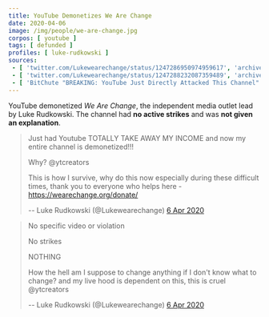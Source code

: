```yaml
---
title: YouTube Demonetizes We Are Change
date: 2020-04-06
image: /img/people/we-are-change.jpg
corpos: [ youtube ]
tags: [ defunded ]
profiles: [ luke-rudkowski ]
sources:
 - [ 'twitter.com/Lukewearechange/status/1247286950974959617', 'archive.is/jBoyt' ]
 - [ 'twitter.com/Lukewearechange/status/1247288232087359489', 'archive.is/04yaT' ]
 - [ 'BitChute "BREAKING: YouTube Just Directly Attacked This Channel" by We Are Change (7 Apr 2020)', 'www.bitchute.com/video/F-QOb-lvSx8/' ]
---
```


YouTube demonetized _We Are Change_, the independent media outlet
lead by Luke Rudkowski. The channel had **no active strikes** and was **not
given an explanation**.

> Just had Youtube TOTALLY TAKE AWAY MY INCOME and now my entire channel is
> demonetized!!!
>
> Why? @ytcreators
>
> This is how I survive, why do this now especially during these difficult
> times, thank you to everyone who helps here - https://wearechange.org/donate/
>
> -- Luke Rudkowski (@Lukewearechange) [6 Apr 2020](https://archive.is/jBoyt)

> No specific video or violation 
>
> No strikes 
>
> NOTHING 
>
> How the hell am I suppose to change anything if I don't know what to change?
> and my live hood is dependent on this, this is cruel @ytcreators
>
> -- Luke Rudkowski (@Lukewearechange) [6 Apr 2020](https://archive.is/04yaT)
